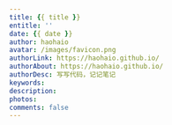 ```yaml
---
title: {{ title }}
entitle: ''
date: {{ date }}
author: haohaio
avatar: /images/favicon.png
authorLink: https://haohaio.github.io/
authorAbout: https://haohaio.github.io/
authorDesc: 写写代码，记记笔记
keywords: 
description: 
photos: 
comments: false
---
```

